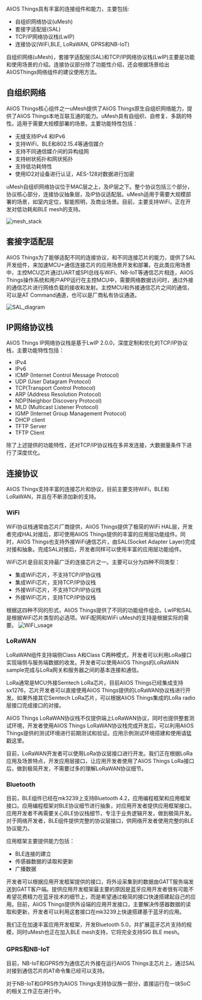 AliOS Things具有丰富的连接组件和能力，主要包括:

* 自组织网络协议(uMesh)
* 套接字适配层(SAL)
* TCP/IP网络协议栈(LwIP)
* 连接协议(WiFi,BLE, LoRaWAN, GPRS和NB-IoT)

自组织网络(uMesh)，套接字适配层(SAL)和TCP/IP网络协议栈(LwIP)主要是功能和使用场景的介绍。连接协议部分除了功能性介绍，还会根据场景给出AliOSThings网络组件的建议使用方法。

## 自组织网络

AliOS Things核心组件之一uMesh提供了AliOS Things原生自组织网络能力，提供了AliOS Things本地互联互通的能力。uMesh具有自组织、自修复、多跳的特性。适用于需要大规模部署的场景。主要功能特性包括：

* 无缝支持IPv4 和IPv6
* 支持WiFi、BLE和802.15.4等通信媒介
* 支持不同通信媒介间的异构组网
* 支持树状拓扑和网状拓扑
* 支持低功耗特性
* 使用ID2对设备进行认证，AES-128对数据进行加密

uMesh自组织网络协议位于MAC层之上，及IP层之下。整个协议包括三个部分，协议核心部分，连接协议抽象层，及IP协议适配层。uMesh适用于需要大规模部署的场景，如室内定位，智能照明，及商业场景。目前，主要支持WiFi，正在开发对低功耗和BLE mesh的支持。

![mesh_stack](https://raw.githubusercontent.com/wiki/alibaba/AliOS-Things/mesh_stack.png)

## 套接字适配层

AliOS Things为了能够适配不同的连接协议，和不同连接芯片的能力，提供了SAL开发组件，来加速MCU+通信连接芯片的应用场景开发和部署。在此类应用场景中，主控MCU芯片通过UART或SPI总线与WiFi、NB-IoT等通信芯片相连，AliOS Things操作系统和用户APP运行在主控MCU中，需要网络数据访问时，通过外接的通信芯片进行网络负载的接收和发射。主控MCU和外接通信芯片之间的通信，可以是AT Command通道，也可以是厂商私有协议通道。

![SAL_diagram](https://yqfile.alicdn.com/2ae6ed7b455551f28fd4b8d6d7cd64c9b17f7b0f.png)

## IP网络协议栈

AliOS Things IP网络协议栈是基于LwIP 2.0.0，深度定制和优化的TCP/IP协议栈，主要功能特性包括：

* IPv4
* IPv6
* ICMP (Internet Control Message Protocol)
* UDP (User Datagram Protocol)
* TCP(Transport Control Protocol)
* ARP (Address Resolution Protocol)
* NDP(Neighbor Discovery Protocol)
* MLD (Multicast Listener Protocol)
* IGMP (Internet Group Management Protocol)
* DHCP client
* TFTP Server
* TFTP Client

除了上述提供的功能特性，还对TCP/IP协议栈在多并发连接，大数据量条件下进行了深度优化。

## 连接协议

AliOS Things支持丰富的连接芯片和协议，目前主要支持WiFi，BLE和LoRaWAN，并且在不断添加新的支持。

### WiFi

WiFi协议栈通常由芯片厂商提供，AliOS Things提供了极简的WiFi HAL层，开发者完成HAL对接后，即可使用AliOS Things提供的丰富的应用层功能组件。同时，AliOS Things也支持外接WiFi通信芯片，由SAL(Socket Adapter Layer)完成对接和抽象。完成SAL对接后，开发者同样可以使用丰富的应用层功能组件。

WiFi芯片是目前支持最广泛的连接芯片之一。主要可以分为四种不同类型：

* 集成WiFi芯片，不支持TCP/IP协议栈
* 集成WiFi芯片，支持TCP/IP协议栈
* 外接WiFi芯片，不支持TCP/IP协议栈
* 外接WiFi芯片，支持TCP/IP协议栈

根据这四种不同的形式，AliOS Things提供了不同的功能组件组合。LwIP和SAL是根据WiFi芯片类型的必选项。WiFi配网和WiFi uMesh的支持是根据实际的需要。
![WiFi_usage](https://yqfile.alicdn.com/a271888dcfacce7a08e38ef6ed6204162b44f0c6.png)

### LoRaWAN

LoRaWAN组件支持端侧Class A和Class C两种模式，开发者可以利用LoRa接口实现端侧与服务端数据的收发。开发者可以使用AliOS Things的LoRaWAN sample完成与LoRa网关和服务器之间的基本连接和通信。

LoRa通常是MCU外接Semtech LoRa芯片。目前AliOS Things已经集成支持sx1276，芯片开发者可以直接使用AliOS Things提供的LoRaWAN协议栈进行开发。如果外接其它Semtech LoRa芯片，可以根据AliOS Things集成的LoRa radio层接口完成接口的对接。

AliOS Things LoRaWAN协议栈不仅提供端上LoRaWAN协议，同时也提供整套测试环境，开发者使用AliOS Things LoRaWAN协议栈完成开发后，可以利用AliOS Things提供的测试环境进行前期测试和验证。应用示例测试环境搭建和使用请猛戳这里。

目前，LoRaWAN开发者可以使用LoRa协议层接口进行开发。我们正在根据LoRa应用及场景特点，开发应用层接口，让应用开发者使用了AliOS Things LoRa接口后，做到极简开发，不需要过多的理解LoRaWAN协议细节。

### Bluetooth

目前，BLE组件已经在mk3239上支持Bluetooth 4.2，应用编程框架和应用框架接口。应用编程框架对BLE协议细节进行抽象，对应用开发者提供应用框架接口。应用开发者不再需要关心BLE协议栈细节，专注于业务逻辑开发，做到极简开发。对于网络开发者，BLE组件提供完整的协议层接口，供网络开发者使用完整的BLE协议能力。

应用框架主要提供能力包括：

* BLE连接的建立
* 传感器数据的读取和更新
* 广播数据

开发者可以根据应用开发框架提供的接口，将外设采集到的数据由GATT服务端发送到GATT客户端。提供应用开发框架最主要的原因是蓝牙应用开发者很有可能不希望花费精力在蓝牙技术的细节上，而是希望通过极简的接口快速搭建起自己的应用。目前，AliOS Things提供外设端的应用开发接口，主要解决传感器数据的读取和更新，开发者可以利用这套接口在mk3239上快速搭建基于蓝牙的应用。

我们正在加速丰富应用开发框架，开发Bluetooth 5.0，并扩展蓝牙芯片支持的规模，同时uMesh也正在加入BLE mesh支持，它将完全支持SIG BLE mesh。

### GPRS和NB-IoT

目前，NB-IoT和GPRS作为通信芯片外接在运行AliOS Things主芯片上，通过SAL对接到通信芯片的AT命令集已经可以支持。

对于NB-IoT和GPRS作为AliOS Things支持协议族一部分，直接运行在一块SoC的相关工作正在进行中。
